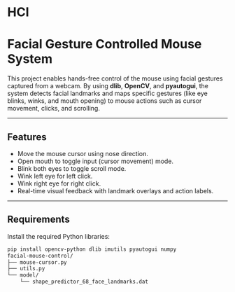 # HCI
# Facial Gesture Controlled Mouse System

This project enables hands-free control of the mouse using facial gestures captured from a webcam. By using **dlib**, **OpenCV**, and **pyautogui**, the system detects facial landmarks and maps specific gestures (like eye blinks, winks, and mouth opening) to mouse actions such as cursor movement, clicks, and scrolling.

---

## Features

- Move the mouse cursor using nose direction.
- Open mouth to toggle input (cursor movement) mode.
- Blink both eyes to toggle scroll mode.
- Wink left eye for left click.
- Wink right eye for right click.
- Real-time visual feedback with landmark overlays and action labels.

---

## Requirements

Install the required Python libraries:

```bash
pip install opencv-python dlib imutils pyautogui numpy
facial-mouse-control/
├── mouse-cursor.py
├── utils.py
└── model/
    └── shape_predictor_68_face_landmarks.dat
